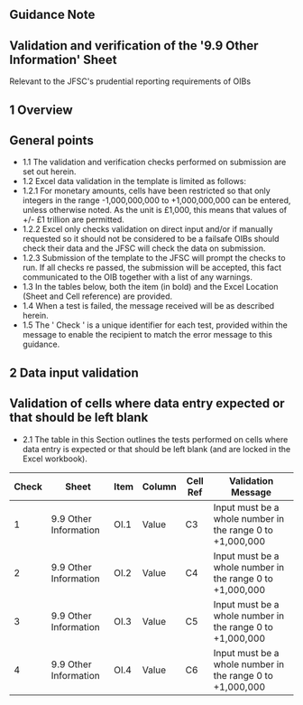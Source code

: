 
## Guidance Note

## Validation and verification of the '9.9 Other Information' Sheet

Relevant to the JFSC's prudential reporting requirements of OIBs

## 1 Overview

## General points

- 1.1 The validation and verification checks performed on submission are set out herein.
- 1.2 Excel data validation in the template is limited as follows:
- 1.2.1 For monetary amounts, cells have been restricted so that only integers in the range -1,000,000,000 to +1,000,000,000 can be entered, unless otherwise noted. As the unit is £1,000, this means that values of +/- £1 trillion are permitted.
- 1.2.2 Excel only checks validation on direct input and/or if manually requested so it should not be considered to be a failsafe OIBs should check their data and the JFSC will check the data on submission.
- 1.2.3 Submission of the template to the JFSC will prompt the checks to run. If all checks re passed, the submission will be accepted, this fact communicated to the OIB together with a list of any warnings.
- 1.3 In the tables below, both the item (in bold) and the Excel Location (Sheet and Cell reference) are provided.
- 1.4 When a test is failed, the message received will be as described herein.
- 1.5 The ' Check ' is a unique identifier for each test, provided within the message to enable the recipient to match the error message to this guidance.

## 2 Data input validation

## Validation of cells where data entry expected or that should be left blank

- 2.1 The table in this Section outlines the tests performed on cells where data entry is expected or that should be left blank (and are locked in the Excel workbook).

|   Check | Sheet                 | Item   | Column   | Cell  Ref   | Validation Message                                        |
|---------|-----------------------|--------|----------|-------------|-----------------------------------------------------------|
|       1 | 9.9 Other Information | OI.1   | Value    | C3          | Input must be a whole number in the range 0 to +1,000,000 |
|       2 | 9.9 Other Information | OI.2   | Value    | C4          | Input must be a whole number in the range 0 to +1,000,000 |
|       3 | 9.9 Other Information | OI.3   | Value    | C5          | Input must be a whole number in the range 0 to +1,000,000 |
|       4 | 9.9 Other Information | OI.4   | Value    | C6          | Input must be a whole number in the range 0 to +1,000,000 |